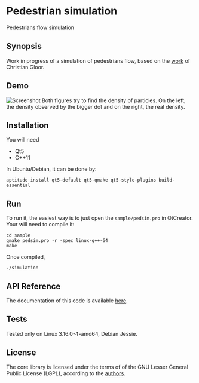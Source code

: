 # Pedestrian simulation
Pedestrians flow simulation

## Synopsis
Work in progress of a simulation of pedestrians flow, based on the [work](http://pedsim.silmaril.org/) of Christian Gloor.

## Demo

![Screenshot](https://raw.githubusercontent.com/tokudaek/pedestrian-simulation/master/demo.gif)
Both figures try to find the density of particles. On the left, the density observed by the bigger dot and on the right, the real density.

## Installation
You will need
 * Qt5
 * C++11

In Ubuntu/Debian, it can be done by:

`
aptitude install qt5-default qt5-qmake qt5-style-plugins build-essential
`

## Run
To run it, the easiest way is to just open the `sample/pedsim.pro` in QtCreator.
Your will need to compile it:

~~~~
cd sample
qmake pedsim.pro -r -spec linux-g++-64
make
~~~~

Once compiled, 


`./simulation`



## API Reference

The documentation of this code is available [here](http://pedsim.silmaril.org/documentation/).

## Tests

Tested only on Linux 3.16.0-4-amd64, Debian Jessie.


## License

The core library is licensed under the terms of of the GNU Lesser General Public License (LGPL), according to the [authors](http://pedsim.silmaril.org/download/).
